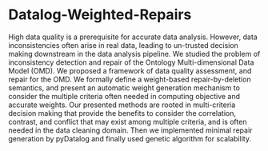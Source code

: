 # Datalog-Weighted-Repairs
High data quality is a prerequisite for accurate data analysis. However, data inconsistencies often arise in real data, leading to un-trusted decision making downstream in the data analysis pipeline. We studied the problem of inconsistency detection and repair of the Ontology Multi-dimensional Data Model (OMD). We proposed a framework of data quality assessment, and repair for the OMD. We formally define a weight-based repair-by-deletion semantics, and present an automatic weight generation mechanism to consider the multiple criteria often needed in computing objective and accurate weights. Our presented methods are rooted in multi-criteria decision making that provide the benefits to consider the correlation, contrast, and conflict that may exist among multiple criteria, and is often needed in the data cleaning domain. Then we implemented minimal repair generation by pyDatalog and finally used genetic algorithm for scalability.
